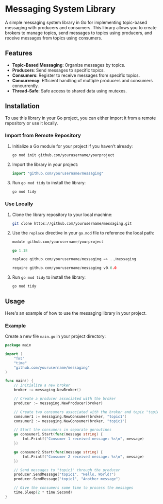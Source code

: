# Messaging System Library

A simple messaging system library in Go for implementing topic-based messaging with producers and consumers. This library allows you to create brokers to manage topics, send messages to topics using producers, and receive messages from topics using consumers.

## Features

- **Topic-Based Messaging**: Organize messages by topics.
- **Producers**: Send messages to specific topics.
- **Consumers**: Register to receive messages from specific topics.
- **Concurrency**: Efficient handling of multiple producers and consumers concurrently.
- **Thread-Safe**: Safe access to shared data using mutexes.

## Installation

To use this library in your Go project, you can either import it from a remote repository or use it locally.

### Import from Remote Repository

1. Initialize a Go module for your project if you haven't already:

    ```bash
    go mod init github.com/yourusername/yourproject
    ```

2. Import the library in your project:

    ```go
    import "github.com/yourusername/messaging"
    ```

3. Run `go mod tidy` to install the library:

    ```bash
    go mod tidy
    ```

### Use Locally

1. Clone the library repository to your local machine:

    ```bash
    git clone https://github.com/yourusername/messaging.git
    ```

2. Use the `replace` directive in your `go.mod` file to reference the local path:

    ```go
    module github.com/yourusername/yourproject

    go 1.18

    replace github.com/yourusername/messaging => ../messaging

    require github.com/yourusername/messaging v0.0.0
    ```

3. Run `go mod tidy` to install the library:

    ```bash
    go mod tidy
    ```

## Usage

Here's an example of how to use the messaging library in your project.

### Example

Create a new file `main.go` in your project directory:

```go
package main

import (
    "fmt"
    "time"
    "github.com/yourusername/messaging"
)

func main() {
    // Initialize a new broker
    broker := messaging.NewBroker()

    // Create a producer associated with the broker
    producer := messaging.NewProducer(broker)

    // Create two consumers associated with the broker and topic "topic1"
    consumer1 := messaging.NewConsumer(broker, "topic1")
    consumer2 := messaging.NewConsumer(broker, "topic1")

    // Start the consumers in separate goroutines
    go consumer1.Start(func(message string) {
        fmt.Printf("Consumer 1 received message: %s\n", message)
    })

    go consumer2.Start(func(message string) {
        fmt.Printf("Consumer 2 received message: %s\n", message)
    })

    // Send messages to "topic1" through the producer
    producer.SendMessage("topic1", "Hello, World!")
    producer.SendMessage("topic1", "Another message")

    // Give the consumers some time to process the messages
    time.Sleep(2 * time.Second)
}
